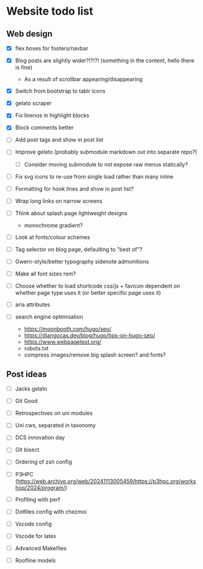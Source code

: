 # Website todo list

## Web design

- [x] flex boxes for footers/navbar
- [x] Blog posts are slightly wider?!?!?! (something in the content, hello there is fine)
  - As a result of scrollbar appearing/disappearing
- [x] Switch from bootstrap to tablr icons
- [x] gelato scraper
- [x] Fix linenos in highlight blocks
- [x] Block comments better

- [ ] Add post tags and show in post list
- [ ] Improve gelato (probably submodule markdown out into separate repo?)
  - [ ] Consider moving submodule to not expose raw menus statically?
- [ ] Fix svg icons to re-use from single load rather than many inline
- [ ] Formatting for hook lines and show in post list?
- [ ] Wrap long links on narrow screens
- [ ] Think about splash page lightweight designs
  - monochrome gradient?
- [ ] Look at fonts/colour schemes
- [ ] Tag selector on blog page, defaulting to "best of"?
- [ ] Gwern-style/better typography sidenote admonitions
- [ ] Make all font sizes rem?
- [ ] Choose whether to load shortcode css/js + favicon dependent on whether page type uses it (or better specific page uses it)

- [ ] aria attributes
- [ ] search engine optimisation
  - <https://moonbooth.com/hugo/seo/>
  - <https://djangocas.dev/blog/hugo/tips-on-hugo-seo/>
  - <https://www.webpagetest.org/>
  - robots.txt
  - compress images/remove big splash screen? and fonts?

## Post ideas

- [ ] Jacks gelato
- [ ] Git Good
- [ ] Retrospectives on uni modules
- [ ] Uni cws, separated in taxonomy
- [ ] DCS innovation day
- [ ] Git bisect
- [ ] Ordering of zsh config
- [ ] P3HPC (https://web.archive.org/web/20241113005459/https://p3hpc.org/workshop/2024/program/)
- [ ] Profiling with perf
- [ ] Dotfiles config with chezmoi
- [ ] Vscode config
- [ ] Vscode for latex
- [ ] Advanced Makefiles

- [ ] Roofline models
